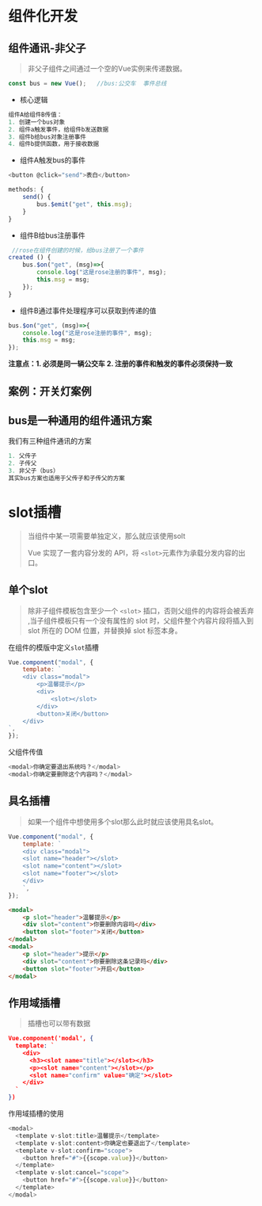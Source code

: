 # 组件化开发

## 组件通讯-非父子

> 非父子组件之间通过一个空的Vue实例来传递数据。

```js
const bus = new Vue();   //bus:公交车  事件总线
```

+ 核心逻辑

```js
组件A给组件B传值：
1. 创建一个bus对象
2. 组件a触发事件，给组件b发送数据
3. 组件b给bus对象注册事件
4. 组件b提供函数，用于接收数据
```


+ 组件A触发bus的事件

```js
<button @click="send">表白</button>

methods: {
    send() {
        bus.$emit("get", this.msg);
    }
}
```

+ 组件B给bus注册事件

```js
 //rose在组件创建的时候，给bus注册了一个事件
created () {
    bus.$on("get", (msg)=>{
        console.log("这是rose注册的事件", msg);
        this.msg = msg;
    });
}
```

+ 组件B通过事件处理程序可以获取到传递的值

```js
bus.$on("get", (msg)=>{
    console.log("这是rose注册的事件", msg);
    this.msg = msg;
});
```

**注意点：1. 必须是同一辆公交车  2. 注册的事件和触发的事件必须保持一致**

## 案例：开关灯案例

## bus是一种通用的组件通讯方案

我们有三种组件通讯的方案

```js
1. 父传子
2. 子传父
3. 非父子（bus）
其实bus方案也适用于父传子和子传父的方案
```

# slot插槽

> 当组件中某一项需要单独定义，那么就应该使用solt 
>
> Vue 实现了一套内容分发的 API，将 `<slot>`元素作为承载分发内容的出口。

## 单个slot

> 除非子组件模板包含至少一个 `<slot>` 插口，否则父组件的内容将会被丢弃 ,当子组件模板只有一个没有属性的 slot 时，父组件整个内容片段将插入到 slot 所在的 DOM 位置，并替换掉 slot 标签本身。 

在组件的模版中定义`slot`插槽

```js
Vue.component("modal", {
    template: `
    <div class="modal">
    	<p>温馨提示</p>
    	<div>
    		<slot></slot>
    	</div>
    	<button>关闭</button>
    </div>
`,
});
```

父组件传值

```js
<modal>你确定要退出系统吗？</modal>
<modal>你确定要删除这个内容吗？</modal>
```

## 具名插槽

> 如果一个组件中想使用多个slot那么此时就应该使用具名slot。 

```js
Vue.component("modal", {
    template: `
    <div class="modal">
    <slot name="header"></slot>
    <slot name="content"></slot>
    <slot name="footer"></slot>
    </div>
	`,
});
```

```html
<modal>
    <p slot="header">温馨提示</p>
    <div slot="content">你要删除内容吗</div>
    <button slot="footer">关闭</button>
</modal>
<modal>
    <p slot="header">提示</p>
    <div slot="content">你要删除这条记录吗</div>
    <button slot="footer">开启</button>
</modal>
```



## 作用域插槽

> 插槽也可以带有数据

```json
Vue.component('modal', {
  template: `
    <div>
      <h3><slot name="title"></slot></h3>
      <p><slot name="content"></slot></p>
      <slot name="confirm" value="确定"></slot>
    </div>
  `
})
```



作用域插槽的使用

```js
<modal>
  <template v-slot:title>温馨提示</template>
  <template v-slot:content>你确定也要退出了</template>
  <template v-slot:confirm="scope">
    <button href="#">{{scope.value}}</button>
  </template>
  <template v-slot:cancel="scope">
    <button href="#">{{scope.value}}</button>
  </template>
</modal>
```

